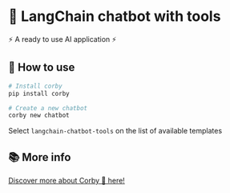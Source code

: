 # 🤖 LangChain chatbot with tools

⚡ A ready to use AI application ⚡

## 🚀 How to use

```bash
# Install corby
pip install corby

# Create a new chatbot
corby new chatbot
```

Select `langchain-chatbot-tools` on the list of available templates

## 📚 More info

[Discover more about Corby 🤖 here!](https://github.com/JoseHervas/corby)

